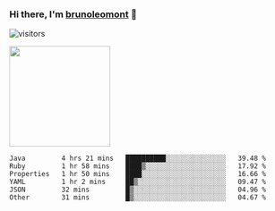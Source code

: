 ### Hi there, I'm [brunoleomont](https://www.linkedin.com/in/brunoleomont/) 👋

![visitors](https://visitor-badge.glitch.me/badge?page_id=page.id)

<img height="180em" src="https://github-readme-stats.vercel.app/api?username=brunoleomont&show_icons=true&hide_border=true&&count_private=true&include_all_commits=true" />

<!--START_SECTION:waka-->

```text
Java         4 hrs 21 mins   ██████████░░░░░░░░░░░░░░░   39.48 %
Ruby         1 hr 58 mins    ████▒░░░░░░░░░░░░░░░░░░░░   17.92 %
Properties   1 hr 50 mins    ████░░░░░░░░░░░░░░░░░░░░░   16.66 %
YAML         1 hr 2 mins     ██▒░░░░░░░░░░░░░░░░░░░░░░   09.47 %
JSON         32 mins         █▒░░░░░░░░░░░░░░░░░░░░░░░   04.96 %
Other        31 mins         █▒░░░░░░░░░░░░░░░░░░░░░░░   04.67 %
```

<!--END_SECTION:waka-->

<!--
**brunoleomont/brunoleomont** is a ✨ _special_ ✨ repository because its `README.md` (this file) appears on your GitHub profile.

Here are some ideas to get you started:

- 🔭 I’m currently working on ...
- 🌱 I’m currently learning ...
- 👯 I’m looking to collaborate on ...
- 🤔 I’m looking for help with ...
- 💬 Ask me about ...
- 📫 How to reach me: ...
- 😄 Pronouns: ...
- ⚡ Fun fact: ...
-->
